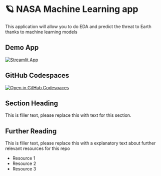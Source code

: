 # 🪐 NASA Machine Learning app 

This application will allow you to do EDA and predict the threat to Earth thanks to machine learning models

## Demo App

[![Streamlit App](https://static.streamlit.io/badges/streamlit_badge_black_white.svg)](https://NASA_app.streamlit.app/)

## GitHub Codespaces

[![Open in GitHub Codespaces](https://github.com/codespaces/badge.svg)](https://codespaces.new/streamlit/app-starter-kit?quickstart=1)

## Section Heading

This is filler text, please replace this with text for this section.

## Further Reading

This is filler text, please replace this with a explanatory text about further relevant resources for this repo
- Resource 1
- Resource 2
- Resource 3
